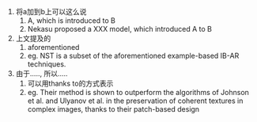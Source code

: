 1. 将a加到b上可以这么说
	1. A, which is introduced to B
	2. Nekasu proposed a XXX model, which introduced A to B
2. 上文提及的
	1. aforementioned
	2. eg. NST is a subset of the aforementioned example-based IB-AR techniques.
3. 由于....., 所以.....
	1. 可以用thanks to的方式表示
	2. eg. Their method is shown to outperform the algorithms of Johnson et al. and Ulyanov et al. in the preservation of coherent textures in complex images, thanks to their patch-based design
